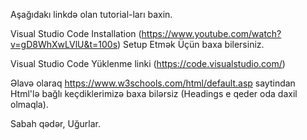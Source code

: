 Aşağıdakı linkdə olan tutorial-ları baxin.

Visual Studio Code Installation (https://www.youtube.com/watch?v=gD8WhXwLVlU&t=100s) Setup Etmək Üçün baxa bilersiniz.

Visual Studio Code Yüklenme linki (https://code.visualstudio.com/)

Əlavə olaraq https://www.w3schools.com/html/default.asp saytindan Html'lə bağlı keçdiklerimizə baxa bilərsiz (Headings e qeder oda daxil olmaqla).

Sabah qədər, Uğurlar.
